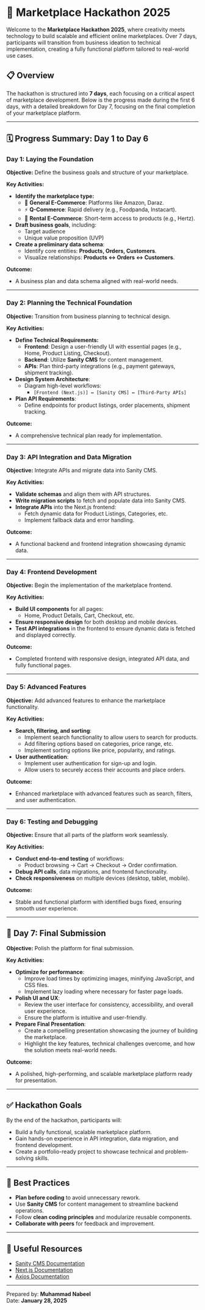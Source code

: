 # 🌟 Marketplace Hackathon 2025

Welcome to the **Marketplace Hackathon 2025**, where creativity meets technology to build scalable and efficient online marketplaces. Over 7 days, participants will transition from business ideation to technical implementation, creating a fully functional platform tailored to real-world use cases.

## 📋 Overview

The hackathon is structured into **7 days**, each focusing on a critical aspect of marketplace development. Below is the progress made during the first 6 days, with a detailed breakdown for Day 7, focusing on the final completion of your marketplace platform.

---

## 🗓️ Progress Summary: Day 1 to Day 6

### **Day 1: Laying the Foundation**

**Objective:** Define the business goals and structure of your marketplace.

**Key Activities:**
- **Identify the marketplace type:**
   - 🛒 **General E-Commerce**: Platforms like Amazon, Daraz.
   - ⚡ **Q-Commerce**: Rapid delivery (e.g., Foodpanda, Instacart).
   - 🔄 **Rental E-Commerce**: Short-term access to products (e.g., Hertz).
- **Draft business goals**, including:
   - Target audience
   - Unique value proposition (UVP)
- **Create a preliminary data schema**:
   - Identify core entities: **Products, Orders, Customers**.
   - Visualize relationships: **Products ↔ Orders ↔ Customers**.

**Outcome:**
- A business plan and data schema aligned with real-world needs.

---

### **Day 2: Planning the Technical Foundation**

**Objective:** Transition from business planning to technical design.

**Key Activities:**
- **Define Technical Requirements:**
   - **Frontend**: Design a user-friendly UI with essential pages (e.g., Home, Product Listing, Checkout).
   - **Backend**: Utilize **Sanity CMS** for content management.
   - **APIs**: Plan third-party integrations (e.g., payment gateways, shipment tracking).
- **Design System Architecture**:
   - Diagram high-level workflows:
     - `[Frontend (Next.js)] ↔ [Sanity CMS] ↔ [Third-Party APIs]`
- **Plan API Requirements**:
   - Define endpoints for product listings, order placements, shipment tracking.

**Outcome:**
- A comprehensive technical plan ready for implementation.

---

### **Day 3: API Integration and Data Migration**

**Objective:** Integrate APIs and migrate data into Sanity CMS.

**Key Activities:**
- **Validate schemas** and align them with API structures.
- **Write migration scripts** to fetch and populate data into Sanity CMS.
- **Integrate APIs** into the Next.js frontend:
   - Fetch dynamic data for Product Listings, Categories, etc.
   - Implement fallback data and error handling.

**Outcome:**
- A functional backend and frontend integration showcasing dynamic data.

---

### **Day 4: Frontend Development**

**Objective:** Begin the implementation of the marketplace frontend.

**Key Activities:**
- **Build UI components** for all pages:
   - Home, Product Details, Cart, Checkout, etc.
- **Ensure responsive design** for both desktop and mobile devices.
- **Test API integrations** in the frontend to ensure dynamic data is fetched and displayed correctly.

**Outcome:**
- Completed frontend with responsive design, integrated API data, and fully functional pages.

---

### **Day 5: Advanced Features**

**Objective:** Add advanced features to enhance the marketplace functionality.

**Key Activities:**
- **Search, filtering, and sorting**:
   - Implement search functionality to allow users to search for products.
   - Add filtering options based on categories, price range, etc.
   - Implement sorting options like price, popularity, and ratings.
- **User authentication**:
   - Implement user authentication for sign-up and login.
   - Allow users to securely access their accounts and place orders.

**Outcome:**
- Enhanced marketplace with advanced features such as search, filters, and user authentication.

---

### **Day 6: Testing and Debugging**

**Objective:** Ensure that all parts of the platform work seamlessly.

**Key Activities:**
- **Conduct end-to-end testing** of workflows:
   - Product browsing → Cart → Checkout → Order confirmation.
- **Debug API calls**, data migrations, and frontend functionality.
- **Check responsiveness** on multiple devices (desktop, tablet, mobile).

**Outcome:**
- Stable and functional platform with identified bugs fixed, ensuring smooth user experience.

---

## 🚀 **Day 7: Final Submission**

**Objective:** Polish the platform for final submission.

**Key Activities:**
- **Optimize for performance**:
   - Improve load times by optimizing images, minifying JavaScript, and CSS files.
   - Implement lazy loading where necessary for faster page loads.
- **Polish UI and UX**:
   - Review the user interface for consistency, accessibility, and overall user experience.
   - Ensure the platform is intuitive and user-friendly.
- **Prepare Final Presentation**:
   - Create a compelling presentation showcasing the journey of building the marketplace.
   - Highlight the key features, technical challenges overcome, and how the solution meets real-world needs.

**Outcome:**
- A polished, high-performing, and scalable marketplace platform ready for presentation.

---

## ✅ Hackathon Goals

By the end of the hackathon, participants will:

- Build a fully functional, scalable marketplace platform.
- Gain hands-on experience in API integration, data migration, and frontend development.
- Create a portfolio-ready project to showcase technical and problem-solving skills.

---

## 📜 Best Practices

- **Plan before coding** to avoid unnecessary rework.
- Use **Sanity CMS** for content management to streamline backend operations.
- Follow **clean coding principles** and modularize reusable components.
- **Collaborate with peers** for feedback and improvement.

---

## 🔗 Useful Resources

- [Sanity CMS Documentation](https://www.sanity.io/docs)
- [Next.js Documentation](https://nextjs.org/docs)
- [Axios Documentation](https://axios-http.com/docs/intro)

---

Prepared by: **Muhammad Nabeel**  
Date: **January 28, 2025**

